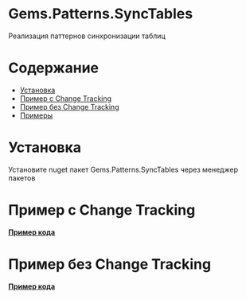 # Gems.Patterns.SyncTables

Реализация паттернов синхронизации таблиц

# Содержание

* [Установка](#установка)
* [Пример с Change Tracking](#пример-с-change-tracking)
* [Пример без Change Tracking](#пример-без-change-tracking)
* [Примеры](#примеры)

# Установка
Установите nuget пакет Gems.Patterns.SyncTables через менеджер пакетов

# Пример с Change Tracking
**[Пример кода](/src/Patterns/SyncTables/samples/Gems.Patterns.SyncTables.Sample.SyncTablesWithChangeTracking)**

# Пример без Change Tracking
**[Пример кода](/src/Patterns/SyncTables/samples/Gems.Patterns.SyncTables.Sample.SyncTables)**